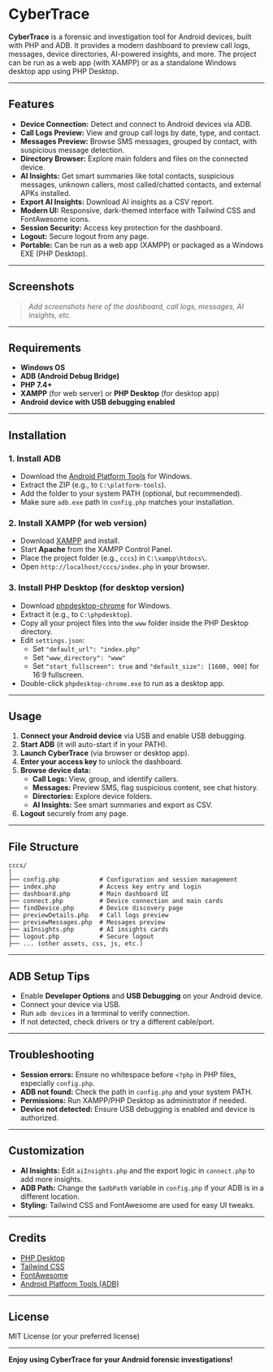 # CyberTrace

**CyberTrace** is a forensic and investigation tool for Android devices, built with PHP and ADB. It provides a modern dashboard to preview call logs, messages, device directories, AI-powered insights, and more. The project can be run as a web app (with XAMPP) or as a standalone Windows desktop app using PHP Desktop.

---

## Features

- **Device Connection:** Detect and connect to Android devices via ADB.
- **Call Logs Preview:** View and group call logs by date, type, and contact.
- **Messages Preview:** Browse SMS messages, grouped by contact, with suspicious message detection.
- **Directory Browser:** Explore main folders and files on the connected device.
- **AI Insights:** Get smart summaries like total contacts, suspicious messages, unknown callers, most called/chatted contacts, and external APKs installed.
- **Export AI Insights:** Download AI insights as a CSV report.
- **Modern UI:** Responsive, dark-themed interface with Tailwind CSS and FontAwesome icons.
- **Session Security:** Access key protection for the dashboard.
- **Logout:** Secure logout from any page.
- **Portable:** Can be run as a web app (XAMPP) or packaged as a Windows EXE (PHP Desktop).

---

## Screenshots

> _Add screenshots here of the dashboard, call logs, messages, AI insights, etc._

---

## Requirements

- **Windows OS**
- **ADB (Android Debug Bridge)**
- **PHP 7.4+**
- **XAMPP** (for web server) or **PHP Desktop** (for desktop app)
- **Android device with USB debugging enabled**

---

## Installation

### 1. Install ADB

- Download the [Android Platform Tools](https://developer.android.com/studio/releases/platform-tools) for Windows.
- Extract the ZIP (e.g., to `C:\platform-tools`).
- Add the folder to your system PATH (optional, but recommended).
- Make sure `adb.exe` path in `config.php` matches your installation.

### 2. Install XAMPP (for web version)

- Download [XAMPP](https://www.apachefriends.org/index.html) and install.
- Start **Apache** from the XAMPP Control Panel.
- Place the project folder (e.g., `cccs`) in `C:\xampp\htdocs\`.
- Open `http://localhost/cccs/index.php` in your browser.

### 3. Install PHP Desktop (for desktop version)

- Download [phpdesktop-chrome](https://github.com/cztomczak/phpdesktop/releases) for Windows.
- Extract it (e.g., to `C:\phpdesktop`).
- Copy all your project files into the `www` folder inside the PHP Desktop directory.
- Edit `settings.json`:
    - Set `"default_url": "index.php"`
    - Set `"www_directory": "www"`
    - Set `"start_fullscreen": true` and `"default_size": [1600, 900]` for 16:9 fullscreen.
- Double-click `phpdesktop-chrome.exe` to run as a desktop app.

---

## Usage

1. **Connect your Android device** via USB and enable USB debugging.
2. **Start ADB** (it will auto-start if in your PATH).
3. **Launch CyberTrace** (via browser or desktop app).
4. **Enter your access key** to unlock the dashboard.
5. **Browse device data:**  
   - **Call Logs:** View, group, and identify callers.
   - **Messages:** Preview SMS, flag suspicious content, see chat history.
   - **Directories:** Explore device folders.
   - **AI Insights:** See smart summaries and export as CSV.
6. **Logout** securely from any page.

---

## File Structure

```
cccs/
│
├── config.php           # Configuration and session management
├── index.php            # Access key entry and login
├── dashboard.php        # Main dashboard UI
├── connect.php          # Device connection and main cards
├── findDevice.php       # Device discovery page
├── previewDetails.php   # Call logs preview
├── previewMessages.php  # Messages preview
├── aiInsights.php       # AI insights cards
├── logout.php           # Secure logout
├── ... (other assets, css, js, etc.)
```

---

## ADB Setup Tips

- Enable **Developer Options** and **USB Debugging** on your Android device.
- Connect your device via USB.
- Run `adb devices` in a terminal to verify connection.
- If not detected, check drivers or try a different cable/port.

---

## Troubleshooting

- **Session errors:** Ensure no whitespace before `<?php` in PHP files, especially `config.php`.
- **ADB not found:** Check the path in `config.php` and your system PATH.
- **Permissions:** Run XAMPP/PHP Desktop as administrator if needed.
- **Device not detected:** Ensure USB debugging is enabled and device is authorized.

---

## Customization

- **AI Insights:** Edit `aiInsights.php` and the export logic in `connect.php` to add more insights.
- **ADB Path:** Change the `$adbPath` variable in `config.php` if your ADB is in a different location.
- **Styling:** Tailwind CSS and FontAwesome are used for easy UI tweaks.

---

## Credits

- [PHP Desktop](https://github.com/cztomczak/phpdesktop)
- [Tailwind CSS](https://tailwindcss.com/)
- [FontAwesome](https://fontawesome.com/)
- [Android Platform Tools (ADB)](https://developer.android.com/studio/releases/platform-tools)

---

## License

MIT License (or your preferred license)

---

**Enjoy using CyberTrace for your Android forensic investigations!**

